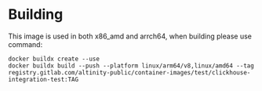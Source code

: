 # Building

This image is used in both x86_amd and arrch64, when building please use command:


```
docker buildx create --use
docker buildx build --push --platform linux/arm64/v8,linux/amd64 --tag registry.gitlab.com/altinity-public/container-images/test/clickhouse-integration-test:TAG
```

